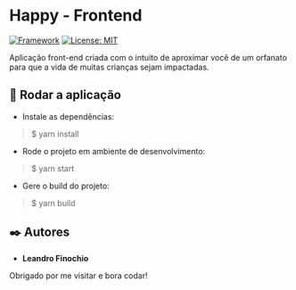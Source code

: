 # Happy - Frontend

[![Framework](https://badgen.net/badge/Framework/ReactJS/green)](https://reactjs.org/)
[![License: MIT](https://img.shields.io/badge/License-MIT-yellow.svg)](https://opensource.org/licenses/MIT)


Aplicação front-end criada com o intuito de aproximar você de um orfanato para que a vida de muitas crianças sejam impactadas.


## 🚀 Rodar a aplicação

* Instale as dependências:
>    $ yarn install
* Rode o projeto em ambiente de desenvolvimento:
>    $ yarn start
* Gere o build do projeto:
>    $ yarn build


## ✒️ Autores

* **Leandro Finochio**

Obrigado por me visitar e bora codar!
